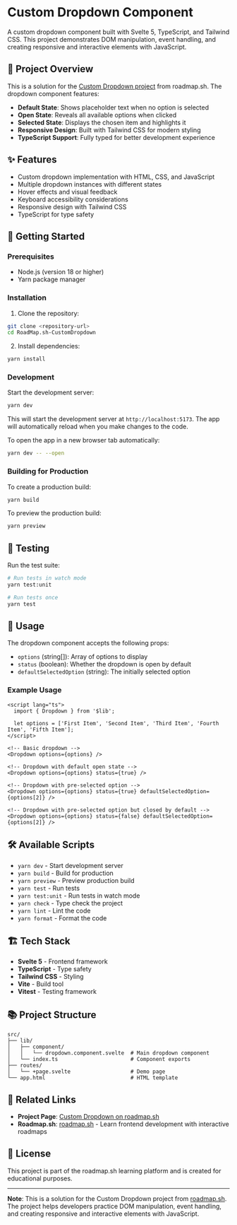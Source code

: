 # Custom Dropdown Component

A custom dropdown component built with Svelte 5, TypeScript, and Tailwind CSS. This project demonstrates DOM manipulation, event handling, and creating responsive and interactive elements with JavaScript.

## 🎯 Project Overview

This is a solution for the [Custom Dropdown project](https://roadmap.sh/projects/custom-dropdown) from roadmap.sh. The dropdown component features:

- **Default State**: Shows placeholder text when no option is selected
- **Open State**: Reveals all available options when clicked
- **Selected State**: Displays the chosen item and highlights it
- **Responsive Design**: Built with Tailwind CSS for modern styling
- **TypeScript Support**: Fully typed for better development experience

## ✨ Features

- Custom dropdown implementation with HTML, CSS, and JavaScript
- Multiple dropdown instances with different states
- Hover effects and visual feedback
- Keyboard accessibility considerations
- Responsive design with Tailwind CSS
- TypeScript for type safety

## 🚀 Getting Started

### Prerequisites

- Node.js (version 18 or higher)
- Yarn package manager

### Installation

1. Clone the repository:
```bash
git clone <repository-url>
cd RoadMap.sh-CustomDropdown
```

2. Install dependencies:
```bash
yarn install
```

### Development

Start the development server:

```bash
yarn dev
```

This will start the development server at `http://localhost:5173`. The app will automatically reload when you make changes to the code.

To open the app in a new browser tab automatically:

```bash
yarn dev -- --open
```

### Building for Production

To create a production build:

```bash
yarn build
```

To preview the production build:

```bash
yarn preview
```

## 🧪 Testing

Run the test suite:

```bash
# Run tests in watch mode
yarn test:unit

# Run tests once
yarn test
```

## 📝 Usage

The dropdown component accepts the following props:

- `options` (string[]): Array of options to display
- `status` (boolean): Whether the dropdown is open by default
- `defaultSelectedOption` (string): The initially selected option

### Example Usage

```svelte
<script lang="ts">
  import { Dropdown } from '$lib';
  
  let options = ['First Item', 'Second Item', 'Third Item', 'Fourth Item', 'Fifth Item'];
</script>

<!-- Basic dropdown -->
<Dropdown options={options} />

<!-- Dropdown with default open state -->
<Dropdown options={options} status={true} />

<!-- Dropdown with pre-selected option -->
<Dropdown options={options} status={true} defaultSelectedOption={options[2]} />

<!-- Dropdown with pre-selected option but closed by default -->
<Dropdown options={options} status={false} defaultSelectedOption={options[2]} />
```

## 🛠️ Available Scripts

- `yarn dev` - Start development server
- `yarn build` - Build for production
- `yarn preview` - Preview production build
- `yarn test` - Run tests
- `yarn test:unit` - Run tests in watch mode
- `yarn check` - Type check the project
- `yarn lint` - Lint the code
- `yarn format` - Format the code

## 🏗️ Tech Stack

- **Svelte 5** - Frontend framework
- **TypeScript** - Type safety
- **Tailwind CSS** - Styling
- **Vite** - Build tool
- **Vitest** - Testing framework

## 📚 Project Structure

```
src/
├── lib/
│   ├── component/
│   │   └── dropdown.component.svelte  # Main dropdown component
│   └── index.ts                       # Component exports
├── routes/
│   └── +page.svelte                   # Demo page
└── app.html                           # HTML template
```

## 🔗 Related Links

- **Project Page**: [Custom Dropdown on roadmap.sh](https://roadmap.sh/projects/custom-dropdown)
- **Roadmap.sh**: [roadmap.sh](https://roadmap.sh) - Learn frontend development with interactive roadmaps

## 📄 License

This project is part of the roadmap.sh learning platform and is created for educational purposes.

---

**Note**: This is a solution for the Custom Dropdown project from [roadmap.sh](https://roadmap.sh/projects/custom-dropdown). The project helps developers practice DOM manipulation, event handling, and creating responsive and interactive elements with JavaScript.
